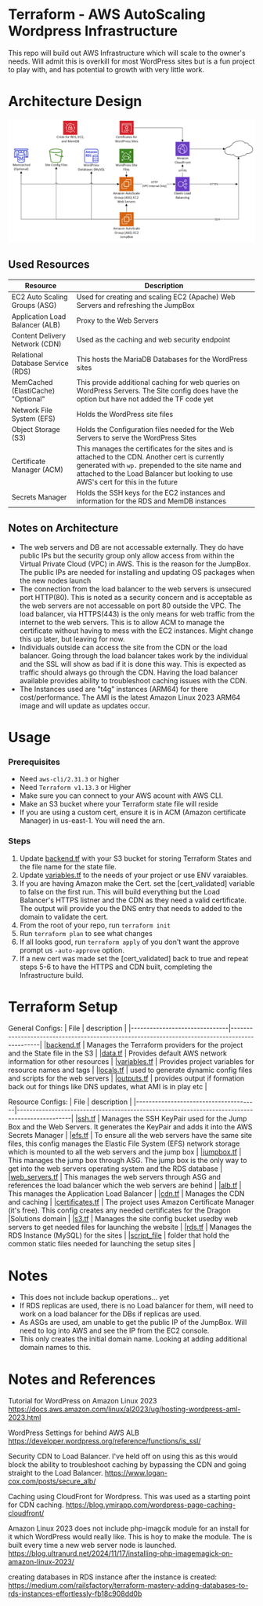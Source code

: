 # Terraform - AWS AutoScaling Wordpress Infrastructure
This repo will build out AWS Infrastructure which will scale to the owner's needs. Will admit this is overkill for most WordPress sites but is a fun project to play with, and has potential to growth with very little work.

# Architecture Design
![Architecture Image](Terraform-AWS-Scalable-WordPress.png)


## Used Resources
| Resource | Description |
|----------|-------------|
| EC2 Auto Scaling Groups (ASG) | Used for creating and scaling EC2 (Apache) Web Servers and refreshing the JumpBox |
| Application Load Balancer (ALB) | Proxy to the Web Servers |
| Content Delivery Network (CDN) | Used as the caching and web security endpoint |
| Relational Database Service (RDS) | This hosts the MariaDB Databases for the WordPress sites |
| MemCached (ElastiCache) "Optional" | This provide additional caching for web queries on WordPress Servers. The Site config does have the option but have not added the TF code yet |
| Network File System (EFS) | Holds the WordPress site files |
| Object Storage (S3) | Holds the Configuration files needed for the Web Servers to serve the WordPress Sites |
| Certificate Manager (ACM) | This manages the certificates for the sites and is attached to the CDN. Another cert is currently generated with `wp.` prepended to the site name and attached to the Load Balancer but looking to use AWS's cert for this in the future |
| Secrets Manager | Holds the SSH keys for the EC2 instances and information for the RDS and MemDB instances |

## Notes on Architecture
* The web servers and DB are not accessable externally. They do have public IPs but the security group only allow access from within the Virtual Private Cloud (VPC) in AWS. This is the reason for the JumpBox. The public IPs are needed for installing and updating OS packages when the new nodes launch
* The connection from the load balancer to the web servers is unsecured port HTTP(80). This is noted as a security concern and is acceptable as the web servers are not accessable on port 80 outside the VPC. The load balancer, via HTTPS(443) is the only means for web traffic from the internet to the web servers. This is to allow ACM to manage the certificate without having to mess with the EC2 instances. Might change this up later, but leaving for now.
* Individuals outside can access the site from the CDN or the load balancer. Going through the load balancer takes work by the individual and the SSL will show as bad if it is done this way. This is expected as traffic should always go through the CDN. Having the load balancer available provides ability to troubleshoot caching issues with the CDN.
* The Instances used are "t4g" instances (ARM64) for there cost/performance. The AMI is the latest Amazon Linux 2023 ARM64 image and will update as updates occur.

# Usage
### Prerequisites
* Need `aws-cli/2.31.3` or higher
* Need `Terraform v1.13.3` or Higher
* Make sure you can connect to your AWS acount with AWS CLI.
* Make an S3 bucket where your Terraform state file will reside
* If you are using a custom cert, ensure it is in ACM (Amazon certificate Manager) in us-east-1. You will need the arn.

### Steps
1. Update [backend.tf](backend.tf) with your S3 bucket for storing Terraform States and the file name for the state file.
2. Update [variables.tf](variables.tf) to the needs of your project or use ENV varaiables.
3. If you are having Amazon make the Cert. set the [cert_validated] variable to false on the first run. This will build everything but the Load Balancer's HTTPS listner and the CDN as they need a valid certificate. The output will provide you the DNS entry that needs to added to the domain to validate the cert.
4. From the root of your repo, run `terraform init`
5. Run `terraform plan` to see what changes
6. If all looks good, run `terraform apply` of you don't want the approve prompt us `-auto-approve` option.
7. If a new cert was made set the [cert_validated] back to true and repeat steps 5-6 to have the HTTPS and CDN built, completing the Infrastructure build.

# Terraform Setup
General Configs:
| File                          | description                                                                                   |
|-------------------------------|-----------------------------------------------------------------------------------------------|
|[backend.tf](backend.tf)       | Manages the Terraform providers for the project and the State file in the S3                  |
|[data.tf](data.tf)             | Provides default AWS network information for other resources                                  |
|[variables.tf](variables.tf)   | Provides project variables for resource names and tags                                        |
|[locals.tf](locals.tf)         | used to generate dynamic config files and scripts for the web servers                         |
|[outputs.tf](outputs.tf)       | provides output if formation back out for things like DNS updates, what AMI is in play etc    |

Resource Configs:
| File                                  | description                                                                                   |
|---------------------------------------|-----------------------------------------------------------------------------------------------|
|[ssh.tf](ssh.tf)                       | Manages the SSH KeyPair used for the Jump Box and the Web Servers. It generates the KeyPair and adds it into the AWS Secrets Manager |
|[efs.tf](efs.tf)                       | To ensure all the web servers have the same site files, this config manages the Elastic File System (EFS) network storage which is mounted to all the web servers and the jump box |
|[jumpbox.tf](jumpbox.tf)               | This manages the jump box through ASG. The jump box is the only way to get into the web servers operating system and the RDS database |
|[web_servers.tf](web_servers.tf)       | This manages the web servers through ASG and references the load balancer which the web servers are behind |
|[alb.tf](alb.tf)   | This manages the Application Load Balancer |
|[cdn.tf](cdn.tf)         | Manages the CDN and caching |
|[certificates.tf](certificates.tf)     | The project uses Amazon Certificate Manager (it's free). This config creates any needed certificates for the Dragon |Solutions domain |
|[s3.tf](s3.tf)                         | Manages the site config bucket usedby web servers to get needed files for launching the website |
|[rds.tf](rds.tf)                       | Manages the RDS Instance (MySQL) for the sites |
|[script_file](script_files)            | folder that hold the common static files needed for launching the setup sites |

# Notes
* This does not include backup operations... yet
* If RDS replicas are used, there is no Load balancer for them, will need to work on a load balancer for the DBs if replicas are used.
* As ASGs are used, am unable to get the public IP of the JumpBox. Will need to log into AWS and see the IP from the EC2 console.
* This only creates the initial domain name. Looking at adding additional domain names to this.

# Notes and References
Tutorial for WordPress on Amazon Linux 2023
https://docs.aws.amazon.com/linux/al2023/ug/hosting-wordpress-aml-2023.html

WordPress Settings for behind AWS ALB
https://developer.wordpress.org/reference/functions/is_ssl/

Security CDN to Load Balancer. I've held off on using this as this would block the ability to troubleshoot caching by bypassing the CDN and going straight to the Load Balancer.
https://www.logan-cox.com/posts/secure_alb/

Caching using CloudFront for Wordpress. This was used as a starting point for CDN caching.
https://blog.ymirapp.com/wordpress-page-caching-cloudfront/

Amazon Linux 2023 does not include php-imagcik module for an install for it which WordPress would really like. This is hoy to make the module. The is built every time a new web server node is launched.
https://blog.ultranurd.net/2024/11/17/installing-php-imagemagick-on-amazon-linux-2023/

creating databases in RDS instance after the instance is created:
https://medium.com/railsfactory/terraform-mastery-adding-databases-to-rds-instances-effortlessly-fb18c908dd0b
